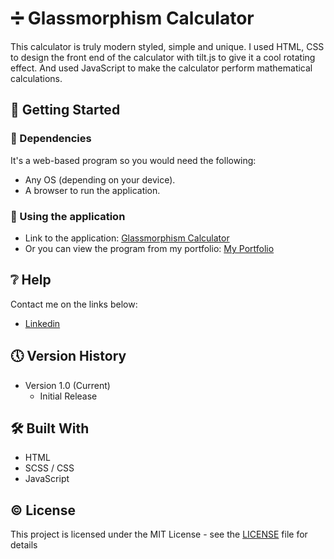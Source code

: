 # ➗ Glassmorphism Calculator

This calculator is truly modern styled, simple and unique. I used HTML, CSS to design the front end of the calculator with tilt.js to give it a cool rotating effect. And used JavaScript to make the calculator perform mathematical calculations.

## 🔧 Getting Started

### 📍 Dependencies

It's a web-based program so you would need the following:

* Any OS (depending on your device).
* A browser to run the application.

### 📍 Using the application

* Link to the application: [Glassmorphism Calculator](https://heuristic-poitras-4fd8f2.netlify.app/)
* Or you can view the program from my portfolio: [My Portfolio](https://saimcode.github.io/myportfolio/)

## ❔ Help

Contact me on the links below:
* [Linkedin](https://www.linkedin.com/in/saim-qureshi-703060234?original_referer=https%3A%2F%2Fsaimcode.github.io%2F)

## 🕔 Version History

* Version 1.0 (Current)
    * Initial Release

## 🛠 Built With

* HTML
* SCSS / CSS
* JavaScript

## ©️ License

This project is licensed under the MIT License - see the [LICENSE](LICENSE) file for details
